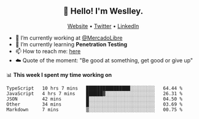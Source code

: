 <h2 align="center">👋 Hello! I'm Weslley.</h2>
<p align="center">
  <a href="http://weslleyneri.com.br">Website</a> •
  <a href="https://twitter.com/Weslley_Neri">Twitter</a> •
  <a href="https://www.linkedin.com/in/weslley-neri-3658908b">LinkedIn</a>
</p>


- 🔭 I’m currently working at [@MercadoLibre](https://github.com/mercadolibre)
- 🌱 I’m currently learning **Penetration Testing**
- 📫 How to reach me: [here](mailto:weslley39@gmail.com)
- ☁️ Quote of the moment: "Be good at something, get good or give up"

📊 **This week I spent my time working on**
<!--START_SECTION:waka-->
```text
TypeScript   10 hrs 7 mins   ████████████████░░░░░░░░░   64.44 % 
JavaScript   4 hrs 7 mins    ██████▓░░░░░░░░░░░░░░░░░░   26.31 % 
JSON         42 mins         █░░░░░░░░░░░░░░░░░░░░░░░░   04.50 % 
Other        34 mins         █░░░░░░░░░░░░░░░░░░░░░░░░   03.69 % 
Markdown     7 mins          ▒░░░░░░░░░░░░░░░░░░░░░░░░   00.75 % 
```
<!--END_SECTION:waka-->

<!-- Inspired by https://github.com/gruselhaus/gruselhaus -->